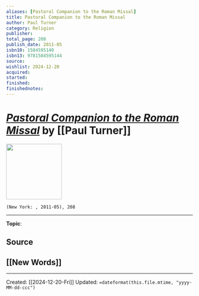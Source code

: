 ```yaml
---
aliases: [Pastoral Companion to the Roman Missal]
title: Pastoral Companion to the Roman Missal
author: Paul Turner
category: Religion
publisher: 
total_page: 208
publish_date: 2011-05
isbn10: 1584595140
isbn13: 9781584595144
source: 
wishlist: 2024-12-20
acquired: 
started: 
finished: 
finishednotes: 
---
```

# *[Pastoral Companion to the Roman Missal]()* by [[Paul Turner]]

<img src="http://books.google.com/books/content?id=8OKwZwEACAAJ&printsec=frontcover&img=1&zoom=1&source=gbs_api" width=150>

`(New York: , 2011-05), 208`



--- 
**Topic**: 

**Source**
- 
 
**[[New Words]]**
- 

---
Created: [[2024-12-20-Fri]]
Updated: `=dateformat(this.file.mtime, "yyyy-MM-dd-ccc")`